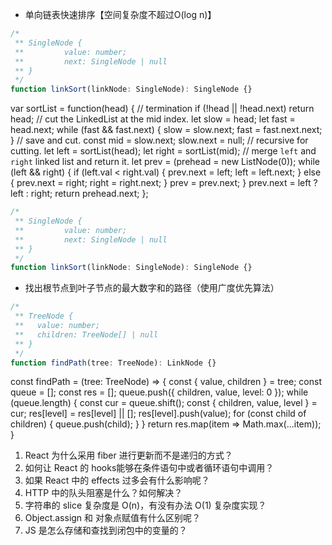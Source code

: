 - 单向链表快速排序【空间复杂度不超过O(log n)】

```ts
/*
 ** SingleNode {
 **         value: number;
 **         next: SingleNode | null
 ** }
 */
function linkSort(linkNode: SingleNode): SingleNode {}
```
var sortList = function(head) {
  // termination
  if (!head || !head.next) return head;
  // cut the LinkedList at the mid index.
  let slow = head;
  let fast = head.next;
  while (fast && fast.next) {
    slow = slow.next;
    fast = fast.next.next;
  }
  // save and cut.
  const mid = slow.next;
  slow.next = null;
  // recursive for cutting.
  let left = sortList(head);
  let right = sortList(mid);
  // merge `left` and `right` linked list and return it.
  let prev = (prehead = new ListNode(0));
  while (left && right) {
    if (left.val < right.val) {
      prev.next = left;
      left = left.next;
    } else {
      prev.next = right;
      right = right.next;
    }
    prev = prev.next;
  }
  prev.next = left ? left : right;
  return prehead.next;
};


```ts
/*
 ** SingleNode {
 **         value: number;
 **         next: SingleNode | null
 ** }
 */
function linkSort(linkNode: SingleNode): SingleNode {}
```

- 找出根节点到叶子节点的最大数字和的路径（使用广度优先算法）

```ts
/*
 ** TreeNode {
 **   value: number;
 **   children: TreeNode[] | null
 ** }
 */
function findPath(tree: TreeNode): LinkNode {}

```
const findPath = (tree: TreeNode) => {
  const { value, children } = tree;
  const queue = [];
  const res = [];
  queue.push({ children, value, level: 0 });
  while (queue.length) {
    const cur = queue.shift();
    const { children, value, level } = cur;
    res[level] = res[level] || [];
    res[level].push(value);
    for (const child of children) {
      queue.push(child);
    }
  }
  return res.map(item => Math.max(...item));
}

1. React 为什么采用 fiber 进行更新而不是递归的方式？
2. 如何让 React 的 hooks能够在条件语句中或者循环语句中调用？
3. 如果 React 中的 effects 过多会有什么影响呢？
4. HTTP 中的队头阻塞是什么？如何解决？
5. 字符串的 slice 复杂度是 O(n)，有没有办法 O(1) 复杂度实现？
6. Object.assign 和 对象点赋值有什么区别呢？
7. JS 是怎么存储和查找到闭包中的变量的？

